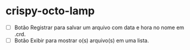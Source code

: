 # crispy-octo-lamp

- [ ] Botão Registrar para salvar um arquivo com data e hora no nome em .crd.
- [ ] Botão Exibir para mostrar o(s) arquivo(s) em uma lista.
